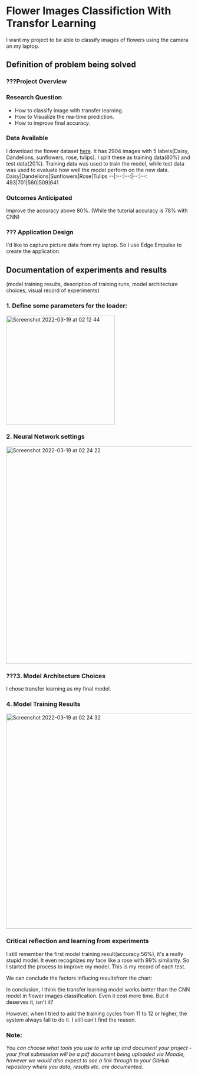 # Flower Images Classifiction With Transfor Learning
I want my project to be able to classify images of flowers using the camera on my laptop.

## Definition of problem being solved 

### ???Project Overview

### Research Question
- How to classify image with transfer learning.
- How to Visualize the rea-time prediction. 
- How to improve final accuracy.

### Data Available

I download the flower dataset [here](http://download.tensorflow.org/example_images/flower_photos.tgz). It has 2904 images with 5 labels(Daisy, Dandelions, sunflowers, rose, tulips). I split these as training data(80%) and test data(20%). Training data was used to train the model, while test data was used to evaluate how well the model perform on the new data.
Daisy|Dandelions|Sunflowers|Rose|Tulips
--|:--:|--:|--:|--:
493|701|560|509|641

### Outcomes Anticipated

Improve the accuracy above 80%. (While the tutorial accuracy is 78% with CNN)

### ??? Application Design

I'd like to capture picture data from my laptop. So I use Edge Empulse to create the application.


## Documentation of experiments and results 
(model training results, description of training runs, model architecture choices, visual record of experiments) 
### 1. Define some parameters for the loader:
<img width="295" alt="Screenshot 2022-03-19 at 02 12 44" src="https://user-images.githubusercontent.com/99146042/159103828-4645091d-7100-40c1-8b9a-f582c03be10f.png">


### 2. Neural Network settings

<img width="588" alt="Screenshot 2022-03-19 at 02 24 22" src="https://user-images.githubusercontent.com/99146042/159103172-0b6f89c9-c527-47fc-bb08-615604bbc883.png">

### ???3. Model Architecture Choices

I chose transfer learning as my final model.

### 4. Model Training Results

<img width="582" alt="Screenshot 2022-03-19 at 02 24 32" src="https://user-images.githubusercontent.com/99146042/159103308-89146791-136c-411d-ae30-f240fcf30d0a.png">


### Critical reflection and learning from experiments 
I still remember the first model training result(accuracy:56%), it's a really stupid model. It even recognizes my face like a rose with 99% similarity. So I started the process to improve my model. This is my record of each test.


We can conclude the factors influcing resultsfrom the chart:

In conclusion, I think the transfer learning model works better than the CNN model in flower images classification. Even it cost more time. But it deserves it, isn't it?

However, when I tried to add the training cycles from 11 to 12 or higher, the system always fail to do it. I still can't find the reason.


### Note: 
*You can choose what tools you use to write up and document your project - your final submission will be a pdf document being uploaded via Moodle, however we would also expect to see a link through to your GitHub repository where you data, results etc. are documented.*
